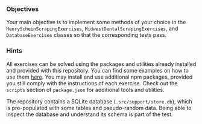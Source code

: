### Objectives

Your main objective is to implement some methods of your choice in the
`HenryScheinScrapingExercises`, `MidwestDentalScrapingExercises`, and
`DatabaseExercises` classes so that the corresponding tests pass.

### Hints

All exercises can be solved using the packages and utilities already installed
and provided with this repository. You can find some examples on how to use them
[here](./src/support/examples.spec.ts). You may install and use additional npm
packages, provided you still comply with the instructions of each exercise.
Check out the `scripts` section of `package.json` for additional tools and
utilities.

The repository contains a SQLite database (`.src/support/store.db`), which is
pre-populated with some tables and pseudo-random data. Being able to inspect the
database and understand its schema is part of the test.
